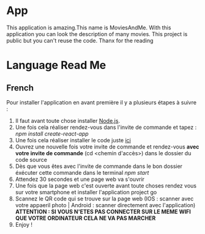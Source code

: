 # App
This application is amazing.This name is MoviesAndMe. With this application you can look the description of many movies. This project is public but you can't reuse the code. Thanx for the reading
# Language Read Me
## French
Pour installer l'application en avant première il y a plusieurs étapes à suivre :
1. Il faut avant toute chose installer [Node.js](https://nodejs.org/en/download/).
2. Une fois cela réaliser rendez-vous dans l'invite de commande et tapez : *npm install create-react-app*
3. Une fois cela réaliser installer le code juste [ici](https://github.com/Jachou-yt/App/archive/refs/heads/main.zip)
4. Ouvrez une nouvelle fois votre invite de commande et rendez-vous **avec votre invite de commande** (cd <chemin d'accès>) dans le dossier du code source
5. Dès que vous êtes avec l'invite de commande dans le bon dossier éxécuter cette commande dans le terminal *npm start*
6. Attendez 30 secondes et une page web va s'ouvrir
7. Une fois que la page web c'est ouverte avant toute choses rendez vous sur votre smartphone et installer l'application project go
8. Scannez le QR code qui se trouve sur la page web (IOS : scanner avec votre appaeril photo | Android : scanner directement avec l'application) **ATTENTION : SI VOUS N'ETES PAS CONNECTER SUR LE MEME WIFI QUE VOTRE ORDINATEUR CELA NE VA PAS MARCHER**
9. Enjoy !
